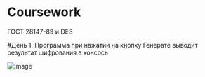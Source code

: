 # Coursework
ГОСТ 28147-89 и DES

#День 1. Программа при нажатии на кнопку Генерате выводит результат шифрования в консось

![image](https://user-images.githubusercontent.com/60102276/192028583-a5a87004-071d-4ca5-97b9-a94feaf185e5.png)
